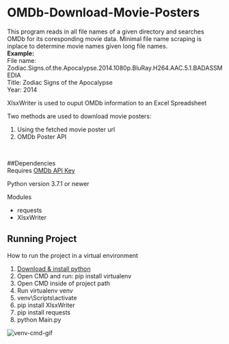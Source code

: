 # OMDb-Download-Movie-Posters
This program reads in all file names of a given directory and searches OMDb for its coresponding movie data. Minimal file name scraping is inplace to determine movie names given long file names.
<br>
<b>Example:</b>
<br>
File name: Zodiac.Signs.of.the.Apocalypse.2014.1080p.BluRay.H264.AAC.5.1.BADASSMEDIA<br>
Title: Zodiac Signs of the Apocalypse<br>
Year: 2014
<br>

XlsxWriter is used to ouput OMDb information to an Excel Spreadsheet

Two methods are used to download movie posters:
1. Using the fetched movie poster url
2. OMDb Poster API 
<br>

##Dependencies
<br>
Requires [OMDb API Key](http://www.omdbapi.com/apikey.aspx)

Python version 3.7.1 or newer

Modules
* requests
* XlsxWriter

## Running Project
How to run the project in a virtual environment

1. [Download & install python ](https://www.python.org/)
2. Open CMD and run: pip install virtualenv
3. Open CMD inside of project path
4. Run virtualenv venv
5. venv\Scripts\activate
6. pip install XlsxWriter
7. pip install requests
8. python Main.py

![venv-cmd-gif](https://github.com/chilledwilba/OMDb-Download-Movie-Posters/blob/master/images/venv-cmd-gif.gif)
